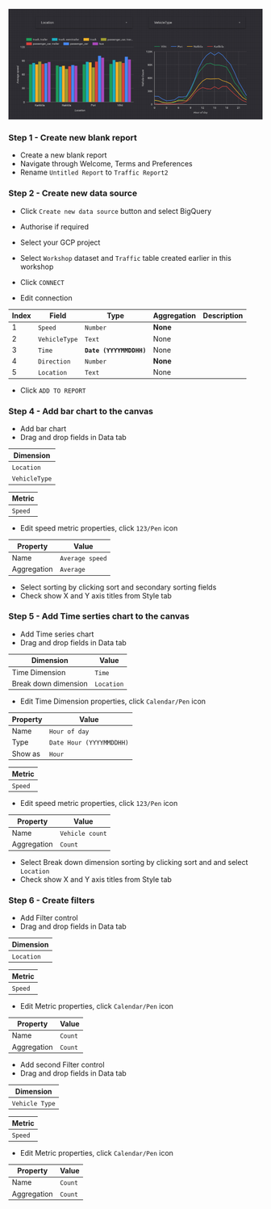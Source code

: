 ![Chart image](../images/DataStudio2.png)

### Step 1 - Create new blank report 
- Create a new blank report
- Navigate through Welcome, Terms and Preferences
- Rename `Untitled Report` to `Traffic Report2`

### Step 2 - Create new data source
- Click `Create new data source` button and select BigQuery
- Authorise if required
- Select your GCP project
- Select `Workshop` dataset and `Traffic` table created earlier in this workshop
- Click `CONNECT`

- Edit connection

| Index | Field        | Type                    | Aggregation       | Description       |
| ----- | ------------ | ----------------------- |------------------ | ----------------- |
| 1     | `Speed`      | `Number`                | **None**          |                   |
| 2     | `VehicleType`| `Text`                  | None              |                   | 
| 3     | `Time`       | **`Date (YYYYMMDDHH)`** | None              |                   |
| 4     | `Direction`  | `Number`                | **None**          |                   |
| 5     | `Location`   | `Text`                  | None              |                   |
- Click `ADD TO REPORT`

### Step 4 - Add bar chart to the canvas
- Add bar chart 
- Drag and drop fields in Data tab 

|  Dimension    |
| ------------- |
| `Location`    |
| `VehicleType` |

|  Metric       |
| ------------- |
| `Speed`       |

- Edit speed metric properties, click `123/Pen` icon

|  Property    | Value           |
| ------------ | --------------- |
| Name         | `Average speed` |
| Aggregation  | `Average`       |

- Select sorting by clicking sort and secondary sorting fields 
- Check show X and Y axis titles from Style tab 
 
### Step 5 - Add Time serties chart to the canvas
- Add Time series chart 
- Drag and drop fields in Data tab 

|  Dimension            | Value           |
| --------------------- | --------------- |
| Time Dimension        | `Time`          |
| Break down dimension  | `Location`      |

- Edit Time Dimension properties, click `Calendar/Pen` icon

|  Property    | Value                    |
| ------------ | ------------------------ |
| Name         | `Hour of day`            |
| Type         | `Date Hour (YYYYMMDDHH)` |
| Show as      | `Hour`                   |


|  Metric       |
| ------------- |
| `Speed`       |

- Edit speed metric properties, click `123/Pen` icon

|  Property    | Value           |
| ------------ | --------------- |
| Name         | `Vehicle count` |
| Aggregation  | `Count`         |

- Select Break down dimension sorting by clicking sort and and select `Location` 
- Check show X and Y axis titles from Style tab 


### Step 6 - Create filters
- Add Filter control
- Drag and drop fields in Data tab 

|  Dimension    |
| ------------- |
| `Location`    |

|  Metric       |
| ------------- |
| `Speed`       |

- Edit Metric properties, click `Calendar/Pen` icon

|  Property    | Value           |
| ------------ | --------------- |
| Name         | `Count`         |
| Aggregation  | `Count`         |


- Add second Filter control
- Drag and drop fields in Data tab 

|  Dimension    |
| ------------- |
| `Vehicle Type`    |

|  Metric       |
| ------------- |
| `Speed`       |

- Edit Metric properties, click `Calendar/Pen` icon

|  Property    | Value           |
| ------------ | --------------- |
| Name         | `Count`         |
| Aggregation  | `Count`         |